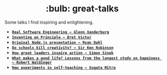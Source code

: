 <h1 align="center">
  <br>
    :bulb: great-talks
  <br>
</h1>

Some talks I find inspiring and enlightening.

- **[`Real Software Engineering – Glenn Vanderburg`](https://www.youtube.com/watch?v=NP9AIUT9nos)**
- **[`Inventing on Principle – Bret Victor`](https://www.youtube.com/watch?v=PUv66718DII)**
- **[`Original Node.js presentation – Ryan Dahl`](https://www.youtube.com/watch?v=ztspvPYybIY)**
- **[`Do schools kill creativity? – Sir Ken Robinson`](https://www.youtube.com/watch?v=iG9CE55wbtY)**
- **[`How great leaders inspire action – Simon Sinek`](https://www.youtube.com/watch?v=qp0HIF3SfI4)**
- **[`What makes a good life? Lessons from the longest study on happiness – Robert Waldinger`](https://www.youtube.com/watch?v=8KkKuTCFvzI)**
- **[`New experiments in self-teaching – Sugata Mitra`](https://www.youtube.com/watch?v=dk60sYrU2RU)**
